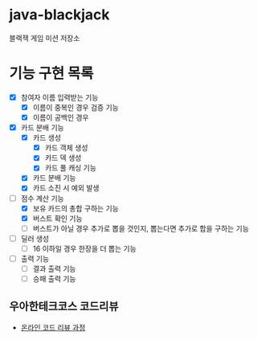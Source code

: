 # java-blackjack
블랙잭 게임 미션 저장소

# 기능 구현 목록
- [x] 참여자 이름 입력받는 기능  
    - [x] 이름이 중복인 경우 검증 기능
    - [x] 이름이 공백인 경우
    
- [x] 카드 분배 기능 
    - [x] 카드 생성 
        - [x] 카드 객체 생성
        - [x] 카드 덱 생성 
        - [x] 카드 풀 캐싱 기능 
    - [x] 카드 분배 기능 
    - [x] 카드 소진 시 예외 발생
    
- [ ] 점수 계산 기능
    - [x] 보유 카드의 총합 구하는 기능 
    - [x] 버스트 확인 기능
    - [ ] 버스트가 아닐 경우 추가로 뽑을 것인지, 뽑는다면 추가로 합을 구하는 기능 
    
- [ ] 딜러 생성
    - [ ] 16 이하일 경우 한장을 더 뽑는 기능   
    
- [ ] 출력 기능
    - [ ] 결과 출력 기능
    - [ ] 승패 출력 기능 

## 우아한테크코스 코드리뷰
* [온라인 코드 리뷰 과정](https://github.com/woowacourse/woowacourse-docs/blob/master/maincourse/README.md)